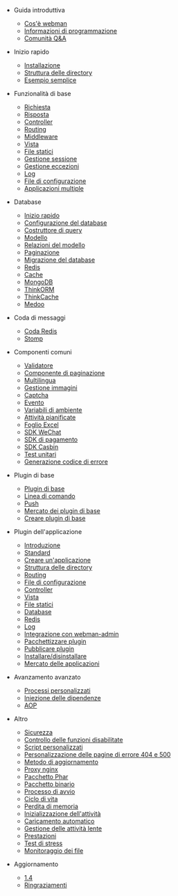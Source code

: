 - Guida introduttiva

  - [Cos'è webman](README.md)
  - [Informazioni di programmazione](attention.md)
  - [Comunità Q&A](help.md)
  
- Inizio rapido
  
  - [Installazione](install.md)
  - [Struttura delle directory](directory.md)
  - [Esempio semplice](tutorial.md)

- Funzionalità di base

  - [Richiesta](request.md)
  - [Risposta](response.md)
  - [Controller](controller.md)
  - [Routing](route.md)
  - [Middleware](middleware.md)
  - [Vista](view.md)
  - [File statici](static.md)
  - [Gestione sessione](session.md)
  - [Gestione eccezioni](exception.md)
  - [Log](log.md)
  - [File di configurazione](config.md)
  - [Applicazioni multiple](multiapp.md)

- Database

  - [Inizio rapido](db/tutorial.md)
  - [Configurazione del database](db/config.md)
  - [Costruttore di query](db/queries.md)
  - [Modello](db/model.md)
  - [Relazioni del modello](db/relationships.md)
  - [Paginazione](db/paginator.md)
  - [Migrazione del database](db/migration.md)
  - [Redis](db/redis.md)
  - [Cache](db/cache.md)
  - [MongoDB](db/mongo.md)
  - [ThinkORM](db/thinkorm.md)
  - [ThinkCache](db/thinkcache.md)
  - [Medoo](db/medoo.md)
  
- Coda di messaggi
  - [Coda Redis](queue/redis.md)
  - [Stomp](queue/stomp.md)
 
- Componenti comuni
  - [Validatore](components/validation.md)
  - [Componente di paginazione](components/paginator.md)
  - [Multilingua](components/translation.md)
  - [Gestione immagini](components/image.md)
  - [Captcha](components/captcha.md)
  - [Evento](components/event.md)
  - [Variabili di ambiente](components/env.md)
  - [Attività pianificate](components/crontab.md)
  - [Foglio Excel](components/excel.md)
  - [SDK WeChat](components/wechat.md)
  - [SDK di pagamento](components/payment.md)
  - [SDK Casbin](components/casbin.md)
  - [Test unitari](components/unitest.md)
  - [Generazione codice di errore](components/generate_error_code.md)

- Plugin di base
  - [Plugin di base](plugin/base.md)
  - [Linea di comando](plugin/console.md)
  - [Push](plugin/push.md)
  - [Mercato dei plugin di base](plugin/market.md)
  - [Creare plugin di base](plugin/create.md)

- Plugin dell'applicazione
  - [Introduzione](app/app.md)
  - [Standard](app/standard.md)
  - [Creare un'applicazione](app/create.md)
  - [Struttura delle directory](app/directory.md)
  - [Routing](app/route.md)
  - [File di configurazione](app/config.md)
  - [Controller](app/controller.md)
  - [Vista](app/view.md)
  - [File statici](app/static.md)
  - [Database](app/database.md)
  - [Redis](app/redis.md)
  - [Log](app/log.md)
  - [Integrazione con webman-admin](app/admin.md)
  - [Pacchettizzare plugin](app/pack.md)
  - [Pubblicare plugin](app/publish.md)
  - [Installare/disinstallare](app/install.md)
  - [Mercato delle applicazioni](app/market.md)

- Avanzamento avanzato
  - [Processi personalizzati](process.md)
  - [Iniezione delle dipendenze](di.md)
  - [AOP](aop.md)
  
- Altro
  - [Sicurezza](others/security.md)
  - [Controllo delle funzioni disabilitate](others/disable-function-check.md)
  - [Script personalizzati](others/scripts.md)
  - [Personalizzazione delle pagine di errore 404 e 500](others/custom-error-page.md)
  - [Metodo di aggiornamento](others/upgrade.md)
  - [Proxy nginx](others/nginx-proxy.md)
  - [Pacchetto Phar](others/phar.md)
  - [Pacchetto binario](others/bin.md)
  - [Processo di avvio](others/process.md)
  - [Ciclo di vita](others/lifecycle.md)
  - [Perdita di memoria](others/memory-leak.md)
  - [Inizializzazione dell'attività](others/bootstrap.md)
  - [Caricamento automatico](others/autoload.md)
  - [Gestione delle attività lente](others/task.md)
  - [Prestazioni](others/performance.md)
  - [Test di stress](others/benchmarks.md)
  - [Monitoraggio dei file](others/monitor.md)

- Aggiornamento
  - [1.4](upgrade/1-4.md)
  - [Ringraziamenti](thanks.md)

